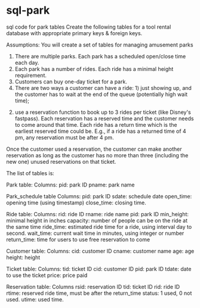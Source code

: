# sql-park
sql code for park tables 
Create the following tables for a tool rental database with appropriate primary keys & foreign keys.

Assumptions: You will create a set of tables for managing amusement parks
1.	There are multiple parks. Each park has a scheduled open/close time each day. 
2.	Each park has a number of rides. Each ride has a minimal height requirement. 
3.	Customers can buy one-day ticket for a park. 
4.	There are two ways a customer can have a ride: 1) just showing up, and the customer has to wait at the end of the queue (potentially high wait time); 
2) use a reservation function to book up to 3 rides per ticket (like Disney's fastpass). Each reservation has a reserved time and the customer needs to come around that time. Each ride has a return time which is the earliest reserved time could be. E.g., if a ride has a returned time of 4 pm, any reservation must be after 4 pm. 

Once the customer used a reservation, the customer can make another reservation as long as the customer has no more than three (including the new one) unused reservations on that ticket. 
   
The list of tables is:

Park table:
Columns:
pid: park ID 
pname: park name 
 

Park_schedule table
Columns:
pid: park ID 
sdate: schedule date 
open_time: opening time (using timestamp)
close_time: closing time. 

Ride table: 
Columns:
rid: ride ID 
rname: ride name 
pid: park ID 
min_height: minimal height in inches 
capacity: number of people can be on the ride at the same time 
ride_time: estimated ride time for a ride, using interval day to second. 
wait_time: current wait time in minutes, using integer or number 
return_time: time for users to use free reservation to come  


Customer table:
Columns: 
cid: customer ID 
cname: customer name 
age: age 
height: height 

Ticket table: 
Columns:
tid: ticket ID 
cid: customer ID
pid: park ID 
tdate: date to use the ticket 
price: price paid 

Reservation table:
Columns
rsid: reservation ID 
tid: ticket ID 
rid: ride ID 
rtime: reserved ride time, must be after the return_time 
status: 1 used, 0 not used. 
utime: used time.

